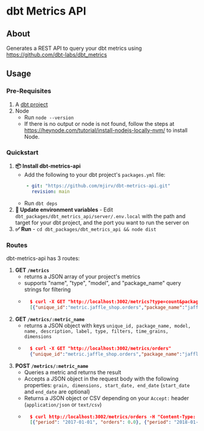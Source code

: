# dbt Metrics API

## About
Generates a REST API to query your dbt metrics using https://github.com/dbt-labs/dbt_metrics

## Usage
### Pre-Requisites
1. A [dbt project](https://docs.getdbt.com/tutorial/setting-up)
2. Node
    - Run `node --version`
    - If there is no output or node is not found, follow the steps at https://heynode.com/tutorial/install-nodejs-locally-nvm/ to install Node.
### Quickstart
1. **📦 Install dbt-metrics-api**
    - Add the following to your dbt project's `packages.yml` file:
    ```yaml
        - git: "https://github.com/mjirv/dbt-metrics-api.git"
          revision: main
    ```
    - Run `dbt deps`
2. **🌄 Update environment variables** - Edit `dbt_packages/dbt_metrics_api/server/.env.local` with the path and target for your dbt project, and the port you want to run the server on
3. **✅ Run** - `cd dbt_packages/dbt_metrics_api && node dist`
### Routes
dbt-metrics-api has 3 routes:
1. **GET `/metrics`**
    - returns a JSON array of your project's metrics
    - supports "name", "type", "model", and "package_name" query strings for filtering
    - ```json
        $ curl -X GET "http://localhost:3002/metrics?type=count&package_name=jaffle_shop"
        [{"unique_id":"metric.jaffle_shop.orders","package_name":"jaffle_shop","model":"ref('orders')","name":"orders","description":"The number of orders","label":"Orders","type":"count","filters":[],"time_grains":["day","week","month","quarter","year"],"dimensions":["status","customer_id"]},{"unique_id":"metric.jaffle_shop.orders2","package_name":"jaffle_shop","model":"ref('orders')","name":"orders2","description":"The number of orders","label":"Orders","type":"count","filters":[],"time_grains":["day","week","month","quarter","year"],"dimensions":["status","customer_id"]}]
        ```
2. **GET `/metrics/:metric_name`**
    - returns a JSON object with keys `unique_id, package_name, model, name, description, label, type, filters, time_grains, dimensions`
    - ```json
        $ curl -X GET "http://localhost:3002/metrics/orders"
        {"unique_id":"metric.jaffle_shop.orders","package_name":"jaffle_shop","model":"ref('orders')","name":"orders","description":"The number of orders","label":"Orders","type":"count","filters":[],"time_grains":["day","week","month","quarter","year"],"dimensions":["status","customer_id"]}
        ```
3. **POST `/metrics/:metric_name`**
    - Queries a metric and returns the result
    - Accepts a JSON object in the request body with the following properties: `grain, dimensions, start_date, end_date` (`start_date` and `end_date` are optional)
    - Returns a JSON object or CSV depending on your `Accept:` header (`application/json` or `text/csv`)
    - ```json
        $ curl http://localhost:3002/metrics/orders -H "Content-Type: application/json" -H "Accept: application/json" -d '{"grain": "year", "start_date": "2017-01-01", "end_date": "2019-01-01"}'
        [{"period": "2017-01-01", "orders": 0.0}, {"period": "2018-01-01", "orders": 99.0}, {"period": "2019-01-01", "orders": 0.0}]
        ```